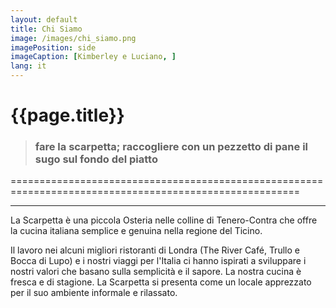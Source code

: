 ```yaml
---
layout: default
title: Chi Siamo
image: /images/chi_siamo.png
imagePosition: side
imageCaption: [Kimberley e Luciano, ]
lang: it
---
```


{{page.title}}
==============
 
> ### **fare la scarpetta;** raccogliere con un pezzetto di pane il sugo sul fondo del piatto 
========================================================================================================

***

La Scarpetta è una piccola Osteria nelle colline di Tenero-Contra che offre la cucina italiana semplice e genuina nella regione del Ticino.  

Il lavoro nei alcuni migliori ristoranti di Londra (The River Café, Trullo e Bocca di Lupo) e i nostri viaggi per l'Italia ci hanno ispirati a sviluppare i nostri valori che basano sulla semplicità e il sapore. La nostra cucina è fresca e di stagione. La Scarpetta si presenta come un locale apprezzato per il suo ambiente informale e rilassato.  



